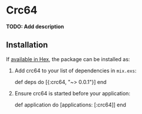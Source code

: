 # Crc64

**TODO: Add description**

## Installation

If [available in Hex](https://hex.pm/docs/publish), the package can be installed as:

  1. Add crc64 to your list of dependencies in `mix.exs`:

        def deps do
          [{:crc64, "~> 0.0.1"}]
        end

  2. Ensure crc64 is started before your application:

        def application do
          [applications: [:crc64]]
        end

